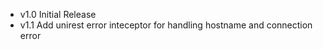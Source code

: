- v1.0 Initial Release
- v1.1 Add unirest error inteceptor for handling hostname and connection error